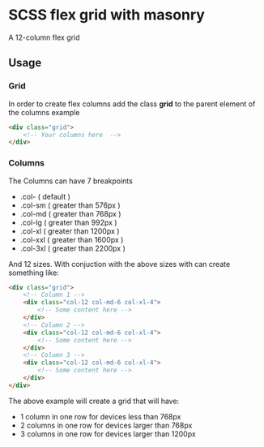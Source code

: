 # SCSS flex grid with masonry
A 12-column flex grid
## Usage

### Grid
In order to create flex columns add the class **grid** to the parent element of the columns
example
```html
<div class="grid">
	<!-- Your columns here  -->
</div>
```
### Columns
The Columns can have 7 breakpoints
- .col- ( default )
- .col-sm ( greater than 576px )
- .col-md ( greater than 768px )
- .col-lg ( greater than 992px )
- .col-xl ( greater than 1200px )
- .col-xxl ( greater than 1600px )
- .col-3xl ( greater than 2200px )

And 12 sizes. With conjuction with the above sizes with can create something like:
```html
<div class="grid">
	<!-- Column 1 -->
	<div class="col-12 col-md-6 col-xl-4">
		<!-- Some content here -->
	</div>
	<!-- Column 2 -->
	<div class="col-12 col-md-6 col-xl-4">
		<!-- Some content here -->
	</div>
	<!-- Column 3 -->
	<div class="col-12 col-md-6 col-xl-4">
		<!-- Some content here -->
	</div>
</div>
```
The above example will create a grid that will have: 
- 1 column in one row for devices less than 768px
- 2 columns in one row for devices larger than 768px
- 3 columns in one row for devices larger than 1200px